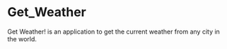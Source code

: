 # Get_Weather



Get Weather! is an application to get the current weather from any city in the world.
